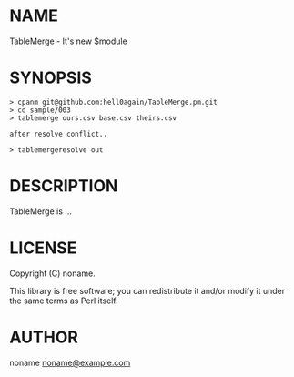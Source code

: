 # NAME

TableMerge - It's new $module

# SYNOPSIS

    > cpanm git@github.com:hell0again/TableMerge.pm.git
    > cd sample/003
    > tablemerge ours.csv base.csv theirs.csv

    after resolve conflict..

    > tablemergeresolve out

# DESCRIPTION

TableMerge is ...

# LICENSE

Copyright (C) noname.

This library is free software; you can redistribute it and/or modify
it under the same terms as Perl itself.

# AUTHOR

noname <noname@example.com>
